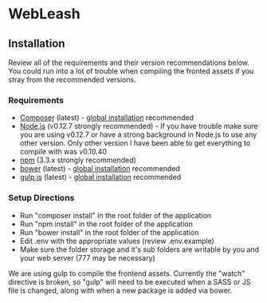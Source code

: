 # WebLeash

## Installation
Review all of the requirements and their version recommendations below. You could run into a lot of trouble when compiling the fronted assets if you stray from the recommended versions.

### Requirements

* [Composer](https://getcomposer.org/) (latest) - [global installation](https://getcomposer.org/doc/00-intro.md#globally) recommended
* [Node.js](https://nodejs.org) (v0.12.7 strongly recommended) - If you have trouble make sure you are using v0.12.7 or have a strong background in Node.js to use any other version. Only other version I have been able to get everything to compile with was v0.10.40
* [npm](https://www.npmjs.com) (3.3.x strongly recommended)
* [bower](http://bower.io/) (latest) - [global installation](http://bower.io/#install-bower) recommended
* [gulp.js](http://gulpjs.com/) (latest) - [global installation](https://github.com/gulpjs/gulp/blob/master/docs/getting-started.md#1-install-gulp-globally) recommended

### Setup Directions

* Run "composer install" in the root folder of the application
* Run "npm install" in the root folder of the application
* Run "bower install" in the root folder of the application
* Edit .env with the appropriate values (review .env.example)
* Make sure the folder storage and it's sub folders are writable by you and your web server (777 may be necessary)

We are using gulp to compile the frontend assets. Currently the "watch" directive is broken, so "gulp" will need to be executed when a SASS or JS file is changed, along with when a new package is added via bower.
